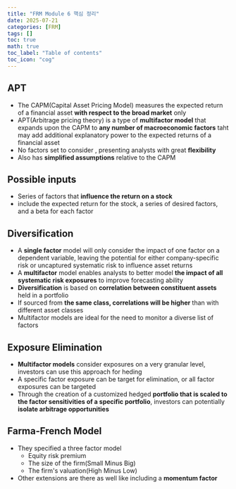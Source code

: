 ```yaml
---
title: "FRM Module 6 핵심 정리"
date: 2025-07-21
categories: [FRM]
tags: []
toc: true
math: true
toc_label: "Table of contents"
toc_icon: "cog"
---
```


## APT

- The CAPM(Capital Asset Pricing Model) measures the expected return of a financial asset
**with respect to the broad market** only
- APT(Arbitrage pricing theory) is a type of **multifactor model** that expands upon the CAPM
to **any number of macroeconomic factors** taht may add additional explanatory power to the expected returns of a financial asset
- No factors set to consider , presenting analysts with great **flexibility** 
- Also has **simplified  assumptions** relative to the CAPM

## Possible inputs
- Series of factors that **influence the return on a stock**
- include the expected return for the stock, a series of desired factors, and a beta for each factor

## Diversification
- A **single factor** model will only consider the impact of one factor on a dependent variable, leaving the potential for either company-specific risk or uncaptured systematic risk to influence asset returns
- A **multifactor** model enables analysts to better model **the impact of all systematic risk exposures** to improve forecasting ability
- **Diversification** is based on **correlation between constituent assets** held in a portfolio
- If sourced from **the same class, correlations will be higher** than with different asset classes
-  Multifactor models are ideal for the need to monitor a diverse list of factors

## Exposure Elimination
- **Multifactor models** consider exposures on a very granular level, investors can use this approach for heding
- A specific factor exposure can be target for elimination, or all factor exposures can be targeted
- Through the creation of a customized hedged **portfolio that is scaled to the factor sensitivities of a specific portfolio**, investors can potentially **isolate arbitrage opportunities**

## Farma-French Model
- They specified a three factor model
  - Equity risk premium
  - The size of the firm(Small Minus Big)
  - The firm's valuation(High Minus Low)
- Other extensions are there as well like including a **momentum factor**
